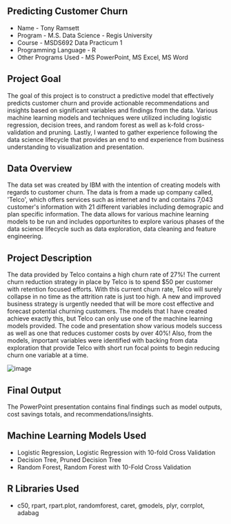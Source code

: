 ## Predicting Customer Churn

* Name - Tony Ramsett
* Program - M.S. Data Science - Regis University
* Course - MSDS692 Data Practicum 1
* Programming Language - R
* Other Programs Used - MS PowerPoint, MS Excel, MS Word

## Project Goal
The goal of this project is to construct a predictive model that effectively predicts customer churn and provide actionable recommendations and insights based on significant variables and findings from the data. Various machine learning models and techniques were utilized including logistic regression, decision trees, and random forest as well as k-fold cross-validation and pruning. Lastly, I wanted to gather experience following the data science lifecycle that provides an end to end experience from business understanding to visualization and presentation.

## Data Overview
The data set was created by IBM with the intention of creating models with regards to customer churn. The data is from a made up company called, 'Telco', which offers services such as internet and tv and contains 7,043 customer's information with 21 different variables including demograpic and plan specific information. The data allows for various machine learning models to be run and includes opportunites to explore various phases of the data science lifecycle such as data exploration, data cleaning and feature engineering.

## Project Description
The data provided by Telco contains a high churn rate of 27%! The current churn reduction strategy in place by Telco is to spend $50 per customer with retention focused efforts. With this current churn rate, Telco will surely collapse in no time as the attrition rate is just too high. A new and improved business strategy is urgently needed that will be more cost effective and forecast potential churning customers. The models that I have created achieve exactly this, but Telco can only use one of the machine learning models provided. The code and presentation show various models success as well as one that reduces customer costs by over 40%! Also, from the models, important variables were identified with backing from data exploration that provide Telco with short run focal points to begin reducing churn one variable at a time.

![image](https://user-images.githubusercontent.com/66981740/85928752-97253c00-b86c-11ea-862d-4e8fcc919b48.png)

## Final Output
The PowerPoint presentation contains final findings such as model outputs, cost savings totals, and recommendations/insights.

## Machine Learning Models Used
* Logistic Regression, Logistic Regression with 10-fold Cross Validation 
* Decision Tree, Pruned Decision Tree
* Random Forest, Random Forest with 10-Fold Cross Validation

## R Libraries Used
* c50, rpart, rpart.plot, randomforest, caret, gmodels, plyr, corrplot, adabag

